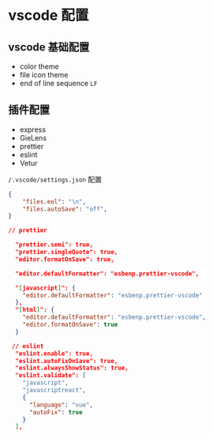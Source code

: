 # vscode 配置

## vscode 基础配置

- color theme 
- file icon theme
- end of line sequence `LF`

## 插件配置

- express
- GieLens
- prettier
- eslint
- Vetur

`/.vscode/settings.json` 配置

```json
{
    "files.eol": "\n",
    "files.autoSave": "off",
}
```

```json
// prettier

  "prettier.semi": true,
  "prettier.singleQuote": true,
  "editor.formatOnSave": true,

  "editor.defaultFormatter": "esbenp.prettier-vscode",

  "[javascript]": {
    "editor.defaultFormatter": "esbenp.prettier-vscode"
  },
  "[html]": {
    "editor.defaultFormatter": "esbenp.prettier-vscode",
    "editor.formatOnSave": true
  }
```

```json
 // eslint
  "eslint.enable": true,
  "eslint.autoFixOnSave": true,
  "eslint.alwaysShowStatus": true,
  "eslint.validate": [
    "javascript",
    "javascriptreact",
    {
      "language": "vue",
      "autoFix": true
    }
  ],
```





